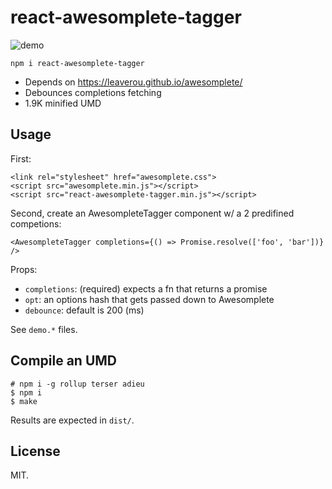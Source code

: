 # react-awesomplete-tagger

![demo](https://media.giphy.com/media/iJPDqHwV0h0S7F3xsQ/giphy.gif)

    npm i react-awesomplete-tagger

* Depends on https://leaverou.github.io/awesomplete/
* Debounces completions fetching
* 1.9K minified UMD

## Usage

First:

~~~
<link rel="stylesheet" href="awesomplete.css">
<script src="awesomplete.min.js"></script>
<script src="react-awesomplete-tagger.min.js"></script>
~~~

Second, create an AwesompleteTagger component w/ a 2 predifined
competions:

~~~
<AwesompleteTagger completions={() => Promise.resolve(['foo', 'bar'])} />
~~~

Props:

* `completions`: (required) expects a fn that returns a promise
* `opt`: an options hash that gets passed down to Awesomplete
* `debounce`: default is 200 (ms)

See `demo.*` files.

## Compile an UMD

~~~
# npm i -g rollup terser adieu
$ npm i
$ make
~~~

Results are expected in `dist/`.

## License

MIT.
